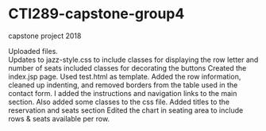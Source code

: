# CTI289-capstone-group4
capstone project 2018


Uploaded files.  
Updates to jazz-style.css to include classes for displaying the row letter and number of seats
included classes for decorating the buttons
Created the index.jsp page.  Used test.html as template.  Added the row information, cleaned up indenting, and removed borders from 
the table used in the contact form.
I added the instructions and navigation links to the main section.
Also added some classes to the css file.
Added titles to the reservation and seats section
Edited the chart in seating area to include rows & seats available per row.
